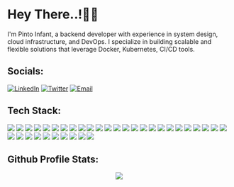 <h1 align="">Hey There..!👨‍💻</h1>
<p align="">I'm Pinto Infant, a backend developer with experience in system design, cloud infrastructure, and DevOps. I specialize in building scalable and flexible solutions that leverage Docker, Kubernetes, CI/CD tools.</p>

##  Socials:
[![LinkedIn](https://img.shields.io/badge/LinkedIn--informational?style=flat&logo=LinkedIn&logoColor=white&color=fff)](https://linkedin.com/in/pinto-infant) [![Twitter](https://img.shields.io/badge/Twitter--informational?style=flat&logo=Twitter&logoColor=white&color=fff)](https://twitter.com/pintoinfant) [![Email](https://img.shields.io/badge/Gmail--informational?style=flat&logo=Gmail&logoColor=white&color=fff)](mailto:pintoinfantvalan@gmail.com) 


##  Tech Stack:
<img src="https://img.shields.io/badge/HTML5--informational?style=flat&logo=HTML5&logoColor=white&color=fff">&nbsp;<img src="https://img.shields.io/badge/Javascript--informational?style=flat&logo=Javascript&logoColor=white&color=fff">&nbsp;<img src="https://img.shields.io/badge/Python--informational?style=flat&logo=Python&logoColor=white&color=fff">&nbsp;<img src="https://img.shields.io/badge/Markdown--informational?style=flat&logo=Markdown&logoColor=white&color=fff">&nbsp;<img src="https://img.shields.io/badge/Shell Script--informational?style=flat&logo=gnu-bash&logoColor=white&color=fff">&nbsp;<img src="https://img.shields.io/badge/Typescript--informational?style=flat&logo=Typescript&logoColor=white&color=fff">&nbsp;<img src="https://img.shields.io/badge/Azure--informational?style=flat&logo=Azure-devops&logoColor=white&color=fff">&nbsp;<img src="https://img.shields.io/badge/Cloudflare--informational?style=flat&logo=Cloudflare&logoColor=white&color=fff">&nbsp;<img src="https://img.shields.io/badge/Netlify--informational?style=flat&logo=Netlify&logoColor=white&color=fff">&nbsp;<img src="https://img.shields.io/badge/Heroku--informational?style=flat&logo=Heroku&logoColor=white&color=fff">&nbsp;<img src="https://img.shields.io/badge/Glitch--informational?style=flat&logo=Glitch&logoColor=white&color=fff">&nbsp;<img src="https://img.shields.io/badge/Firebase--informational?style=flat&logo=Firebase&logoColor=white&color=fff">&nbsp;<img src="https://img.shields.io/badge/Vercel--informational?style=flat&logo=Vercel&logoColor=white&color=fff">&nbsp;<img src="https://img.shields.io/badge/Bootstrap--informational?style=flat&logo=Bootstrap&logoColor=white&color=fff">&nbsp;<img src="https://img.shields.io/badge/express.js--informational?style=flat&logo=Express&logoColor=white&color=fff">&nbsp;<img src="https://img.shields.io/badge/Chakra--informational?style=flat&logo=ChakraUI&logoColor=white&color=fff">&nbsp;<img src="https://img.shields.io/badge/Flask--informational?style=flat&logo=Flask&logoColor=white&color=fff">&nbsp;<img src="https://img.shields.io/badge/Insomnia--informational?style=flat&logo=Insomnia&logoColor=white&color=fff">&nbsp;<img src="https://img.shields.io/badge/JWT--informational?style=flat&logo=JSON%20web%20tokens&logoColor=white&color=fff">&nbsp;<img src="https://img.shields.io/badge/Node.js--informational?style=flat&logo=node.js&logoColor=white&color=fff">&nbsp;<img src="https://img.shields.io/badge/Next.js--informational?style=flat&logo=Next.js&logoColor=white&color=fff">&nbsp;<img src="https://img.shields.io/badge/React--informational?style=flat&logo=React&logoColor=white&color=fff">&nbsp;<img src="https://img.shields.io/badge/React_Native--informational?style=flat&logo=react&logoColor=white&color=fff">&nbsp;<img src="https://img.shields.io/badge/React_Router--informational?style=flat&logo=React-Router&logoColor=white&color=fff">&nbsp;<img src="https://img.shields.io/badge/Nginx--informational?style=flat&logo=Nginx&logoColor=white&color=fff">&nbsp;<img src="https://img.shields.io/badge/MariaDB--informational?style=flat&logo=MariaDB&logoColor=white&color=fff">&nbsp;<img src="https://img.shields.io/badge/MongoDB--informational?style=flat&logo=MongoDB&logoColor=white&color=fff">&nbsp;<img src="https://img.shields.io/badge/Supabase--informational?style=flat&logo=Supabase&logoColor=white&color=fff">&nbsp;<img src="https://img.shields.io/badge/SQLite--informational?style=flat&logo=SQLite&logoColor=white&color=fff">&nbsp;<img src="https://img.shields.io/badge/Redis--informational?style=flat&logo=Redis&logoColor=white&color=fff">&nbsp;<img src="https://img.shields.io/badge/PostgresQL--informational?style=flat&logo=PostgresQL&logoColor=white&color=fff">&nbsp;<img src="https://img.shields.io/badge/MySQL--informational?style=flat&logo=MySQL&logoColor=white&color=fff">&nbsp;<img src="https://img.shields.io/badge/Docker--informational?style=flat&logo=Docker&logoColor=white&color=fff">&nbsp;<img src="https://img.shields.io/badge/RaspberryPi--informational?style=flat&logo=RaspberryPi&logoColor=white&color=fff">&nbsp;<img src="https://img.shields.io/badge/Postman--informational?style=flat&logo=Postman&logoColor=white&color=fff">



## Github Profile Stats:
<p align="center">
<img src="https://github-readme-streak-stats.herokuapp.com/?user=pintoinfant&background=0d1117&border=FFF&stroke=FFF&ring=FFF&fire=FFF&currStreakNum=FFF&sideNums=FFF&currStreakLabel=FFF&sideLabels=FFF&dates=FFF">
  </p>
<!--<img src="https://github-readme-stats.vercel.app/api?username=pintoinfant&count_private=true&show_icons=true&title_color=FFF&icon_color=FFF&text_color=FFF&bg_color=0d1117">
<img src="https://raw.githubusercontent.com/pintoinfant/github-stats/master/generated/languages.svg">
<img src="https://activity-graph.herokuapp.com/graph?username=pintoinfant&bg_color=0d1117&color=fff&line=fff&point=fff&area_color=fff&area=true">-->

